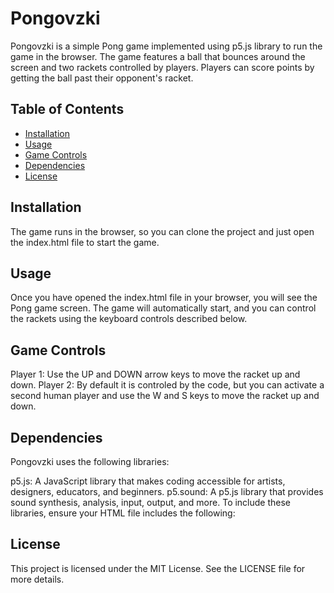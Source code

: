 # Pongovzki

Pongovzki is a simple Pong game implemented using p5.js library to run the game in the browser. The game features a ball that bounces around the screen and two rackets controlled by players. Players can score points by getting the ball past their opponent's racket. 

## Table of Contents

- [Installation](#installation)
- [Usage](#usage)
- [Game Controls](#game-controls)
- [Dependencies](#dependencies)
- [License](#license)

## Installation

The game runs in the browser, so you can clone the project and just open the index.html file to start the game.

## Usage
Once you have opened the index.html file in your browser, you will see the Pong game screen. The game will automatically start, and you can control the rackets using the keyboard controls described below.

## Game Controls
Player 1: Use the UP and DOWN arrow keys to move the racket up and down.
Player 2: By default it is controled by the code, but you can activate a second human player and use the W and S keys to move the racket up and down.

## Dependencies
Pongovzki uses the following libraries:

p5.js: A JavaScript library that makes coding accessible for artists, designers, educators, and beginners.
p5.sound: A p5.js library that provides sound synthesis, analysis, input, output, and more.
To include these libraries, ensure your HTML file includes the following:

<script src="https://cdnjs.cloudflare.com/ajax/libs/p5.js/1.4.0/p5.js"></script>
<script src="https://cdnjs.cloudflare.com/ajax/libs/p5.js/1.4.0/addons/p5.sound.min.js"></script>

## License
This project is licensed under the MIT License. See the LICENSE file for more details.